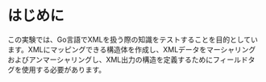 # はじめに

この実験では、Go言語でXMLを扱う際の知識をテストすることを目的としています。XMLにマッピングできる構造体を作成し、XMLデータをマーシャリングおよびアンマーシャリングし、XML出力の構造を定義するためにフィールドタグを使用する必要があります。
